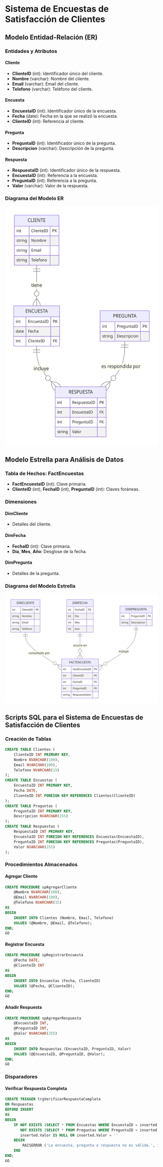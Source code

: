 # Sistema de Encuestas de Satisfacción de Clientes

## Modelo Entidad-Relación (ER)

### Entidades y Atributos

#### Cliente
- **ClienteID** (int): Identificador único del cliente.
- **Nombre** (varchar): Nombre del cliente.
- **Email** (varchar): Email del cliente.
- **Telefono** (varchar): Teléfono del cliente.

#### Encuesta
- **EncuestaID** (int): Identificador único de la encuesta.
- **Fecha** (date): Fecha en la que se realizó la encuesta.
- **ClienteID** (int): Referencia al cliente.

#### Pregunta
- **PreguntaID** (int): Identificador único de la pregunta.
- **Descripcion** (varchar): Descripción de la pregunta.

#### Respuesta
- **RespuestaID** (int): Identificador único de la respuesta.
- **EncuestaID** (int): Referencia a la encuesta.
- **PreguntaID** (int): Referencia a la pregunta.
- **Valor** (varchar): Valor de la respuesta.

### Diagrama del Modelo ER

![Diagrama ER](https://github.com/jose-dev-gt/Encuestas/blob/main/diagER.png)

## Modelo Estrella para Análisis de Datos

### Tabla de Hechos: FactEncuestas
- **FactEncuestaID** (int): Clave primaria.
- **ClienteID** (int), **FechaID** (int), **PreguntaID** (int): Claves foráneas.

### Dimensiones

#### DimCliente
- Detalles del cliente.

#### DimFecha
- **FechaID** (int): Clave primaria.
- **Dia**, **Mes**, **Año**: Desglose de la fecha.

#### DimPregunta
- Detalles de la pregunta.

### Diagrama del Modelo Estrella

![Diagrama Modelo Estrella](https://github.com/jose-dev-gt/Encuestas/blob/main/diagstar.png)

## Scripts SQL para el Sistema de Encuestas de Satisfacción de Clientes

### Creación de Tablas
```sql
CREATE TABLE Clientes (
    ClienteID INT PRIMARY KEY,
    Nombre NVARCHAR(100),
    Email NVARCHAR(100),
    Telefono NVARCHAR(15)
);
CREATE TABLE Encuestas (
    EncuestaID INT PRIMARY KEY,
    Fecha DATE,
    ClienteID INT FOREIGN KEY REFERENCES Clientes(ClienteID)
);
CREATE TABLE Preguntas (
    PreguntaID INT PRIMARY KEY,
    Descripcion NVARCHAR(255)
);
CREATE TABLE Respuestas (
    RespuestaID INT PRIMARY KEY,
    EncuestaID INT FOREIGN KEY REFERENCES Encuestas(EncuestaID),
    PreguntaID INT FOREIGN KEY REFERENCES Preguntas(PreguntaID),
    Valor NVARCHAR(255)
);
```

### Procedimientos Almacenados

#### Agregar Cliente
```sql
CREATE PROCEDURE spAgregarCliente
    @Nombre NVARCHAR(100),
    @Email NVARCHAR(100),
    @Telefono NVARCHAR(15)
AS
BEGIN
    INSERT INTO Clientes (Nombre, Email, Telefono)
    VALUES (@Nombre, @Email, @Telefono);
END;
GO
```

#### Registrar Encuesta
```sql
CREATE PROCEDURE spRegistrarEncuesta
    @Fecha DATE,
    @ClienteID INT
AS
BEGIN
    INSERT INTO Encuestas (Fecha, ClienteID)
    VALUES (@Fecha, @ClienteID);
END;
GO
```

#### Añadir Respuesta
```sql
CREATE PROCEDURE spAgregarRespuesta
    @EncuestaID INT,
    @PreguntaID INT,
    @Valor NVARCHAR(255)
AS
BEGIN
    INSERT INTO Respuestas (EncuestaID, PreguntaID, Valor)
    VALUES (@EncuestaID, @PreguntaID, @Valor);
END;
GO
```

### Disparadores

#### Verificar Respuesta Completa
```sql
CREATE TRIGGER trgVerificarRespuestaCompleta
ON Respuestas
BEFORE INSERT
AS
BEGIN
    IF NOT EXISTS (SELECT * FROM Encuestas WHERE EncuestaID = inserted.EncuestaID) OR
       NOT EXISTS (SELECT * FROM Preguntas WHERE PreguntaID = inserted.PreguntaID) OR
       inserted.Valor IS NULL OR inserted.Valor = ''
    BEGIN
        RAISERROR ('La encuesta, pregunta o respuesta no es válida.', 16, 1);
    END
END;
GO
```
